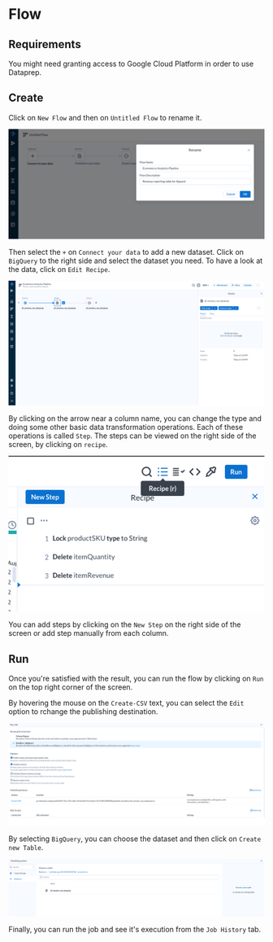 # Flow
## Requirements
You might need granting access to Google Cloud Platform in order to use Dataprep.

## Create
Click on `New Flow` and then on `Untitled Flow` to rename it.

![Rename Flow](./../../images/cloud/gcp_1.png)

Then select the `+` on `Connect your data` to add a new dataset.
Click on `BigQuery` to the right side and select the dataset you need.
To have a look at the data, click on `Edit Recipe`.

![Edit Recipe](./../../images/cloud/gcp_2.png)

By clicking on the arrow near a column name, you can change the type and doing some other basic data transformation operations.
Each of these operations is called `Step`. The steps can be viewed on the right side of the screen, by clicking on `recipe`.

![Recipe Steps](./../../images/cloud/gcp_3.png)

You can add steps by clicking on the `New Step` on the right side of the screen or add step manually from each column.

## Run
Once you're satisfied with the result, you can run the flow by clicking on `Run` on the top right corner of the screen.

By hovering the mouse on the `Create-CSV` text, you can select the `Edit` option to rchange the publishing destination.

![Publish](./../../images/cloud/gcp_4.png)

By selecting `BigQuery`, you can choose the dataset and then click on `Create new Table`.

![Create New Table](./../../images/cloud/gcp_5.png)

Finally, you can run the job and see it's execution from the `Job History` tab.
